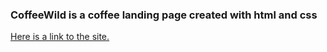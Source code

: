 ### CoffeeWild is a coffee landing page created with html and css
[Here is a link to the site.](https://coffeewild.netlify.app/)
